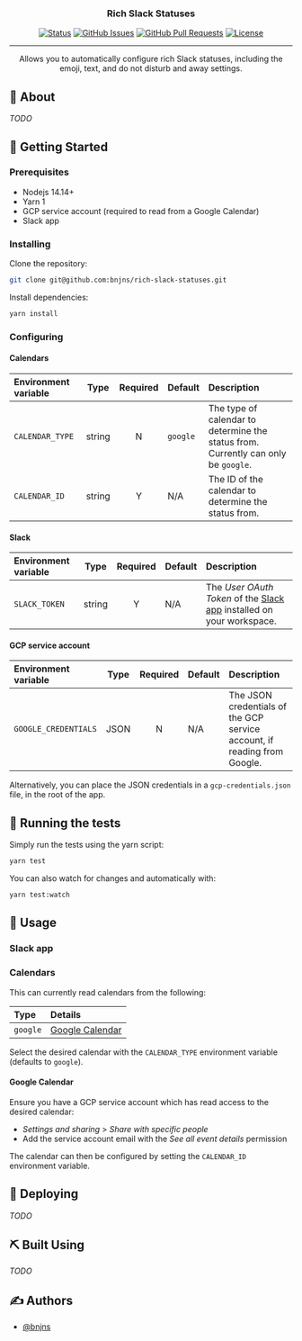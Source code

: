 <h3 align="center">Rich Slack Statuses</h3>

<div align="center">

  [![Status](https://img.shields.io/github/workflow/status/bnjns/rich-slack-statuses/Lint%20&%20Test/main?style=flat-square)](https://github.com/bnjns/rich-slack-statuses/actions/workflows/lint_test.yml) 
  [![GitHub Issues](https://img.shields.io/github/issues/bnjns/rich-slack-statuses?style=flat-square)](https://github.com/bnjns/rich-slack-statuses/issues)
  [![GitHub Pull Requests](https://img.shields.io/github/issues-pr/bnjns/rich-slack-statuses?style=flat-square)](https://github.com/bnjns/rich-slack-statuses/pulls)
  [![License](https://img.shields.io/github/license/bnjns/rich-slack-statuses?style=flat-square)](/license.txt)

</div>

---


<p align="center"> Allows you to automatically configure rich Slack statuses, including the emoji, text, and do not disturb and away settings.
    <br>
</p>

## 🧐 About

_TODO_

## 🏁 Getting Started

### Prerequisites

- Nodejs 14.14+
- Yarn 1
- GCP service account (required to read from a Google Calendar)
- Slack app

### Installing

Clone the repository:

```sh
git clone git@github.com:bnjns/rich-slack-statuses.git
```

Install dependencies:

```sh
yarn install
```

### Configuring

#### Calendars
| Environment variable |  Type  | Required | Default  | Description                                                                        |
|:---------------------|:------:|:--------:|:---------|:-----------------------------------------------------------------------------------|
| `CALENDAR_TYPE`      | string |    N     | `google` | The type of calendar to determine the status from. Currently can only be `google`. |
| `CALENDAR_ID`        | string |    Y     | N/A      | The ID of the calendar to determine the status from.                               |

#### Slack

| Environment variable |  Type  | Required | Default | Description                                                                        |
|:---------------------|:------:|:--------:|:--------|:-----------------------------------------------------------------------------------|
| `SLACK_TOKEN`        | string |    Y     | N/A     | The _User OAuth Token_ of the [Slack app](#slack-app) installed on your workspace. |

#### GCP service account

| Environment variable |  Type  | Required | Default  | Description                                                                        |
|:---------------------|:------:|:--------:|:---------|:-----------------------------------------------------------------------------------|
| `GOOGLE_CREDENTIALS` |  JSON  |    N     | N/A      | The JSON credentials of the GCP service account, if reading from Google.           |

Alternatively, you can place the JSON credentials in a `gcp-credentials.json` file, in the root of the app.

## 🔧 Running the tests

Simply run the tests using the yarn script:

```sh
yarn test
```

You can also watch for changes and automatically with:

```sh
yarn test:watch
```

## 🎈 Usage

### Slack app

<!--
TODO:
- Scopes required

-->

### Calendars

This can currently read calendars from the following:

| Type     | Details                             |
|:---------|:------------------------------------|
| `google` | [Google Calendar](#google-calendar) |

Select the desired calendar with the `CALENDAR_TYPE` environment variable (defaults to `google`).

#### Google Calendar

Ensure you have a GCP service account which has read access to the desired calendar:

- _Settings and sharing_ > _Share with specific people_
- Add the service account email with the _See all event details_ permission

The calendar can then be configured by setting the `CALENDAR_ID` environment variable.

## 🚀 Deploying

_TODO_

## ⛏️ Built Using

_TODO_

## ✍️ Authors

- [@bnjns](https://github.com/bnjns)
